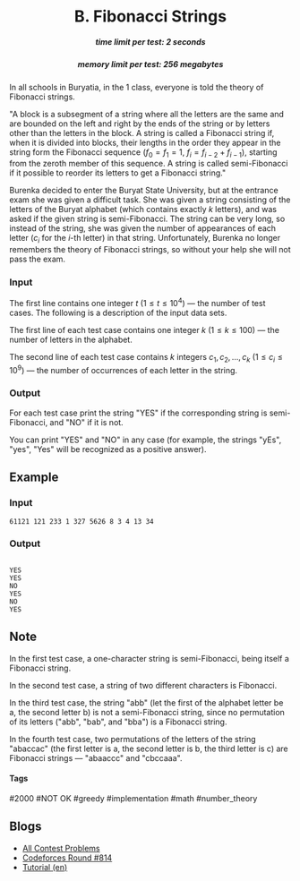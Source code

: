 <h1 style='text-align: center;'> B. Fibonacci Strings</h1>

<h5 style='text-align: center;'>time limit per test: 2 seconds</h5>
<h5 style='text-align: center;'>memory limit per test: 256 megabytes</h5>

In all schools in Buryatia, in the $1$ class, everyone is told the theory of Fibonacci strings.

"A block is a subsegment of a string where all the letters are the same and are bounded on the left and right by the ends of the string or by letters other than the letters in the block. A string is called a Fibonacci string if, when it is divided into blocks, their lengths in the order they appear in the string form the Fibonacci sequence ($f_0 = f_1 = 1$, $f_i = f_{i-2} + f_{i-1}$), starting from the zeroth member of this sequence. A string is called semi-Fibonacci if it possible to reorder its letters to get a Fibonacci string."

Burenka decided to enter the Buryat State University, but at the entrance exam she was given a difficult task. She was given a string consisting of the letters of the Buryat alphabet (which contains exactly $k$ letters), and was asked if the given string is semi-Fibonacci. The string can be very long, so instead of the string, she was given the number of appearances of each letter ($c_i$ for the $i$-th letter) in that string. Unfortunately, Burenka no longer remembers the theory of Fibonacci strings, so without your help she will not pass the exam.

### Input

The first line contains one integer $t$ ($1 \leq t \leq 10^4$) — the number of test cases. The following is a description of the input data sets.

The first line of each test case contains one integer $k$ ($1 \leq k \leq 100$) — the number of letters in the alphabet.

The second line of each test case contains $k$ integers $c_1, c_2, \ldots, c_k$ ($1 \leq c_i \leq 10^9$) — the number of occurrences of each letter in the string.

### Output

For each test case print the string "YES" if the corresponding string is semi-Fibonacci, and "NO" if it is not.

You can print "YES" and "NO" in any case (for example, the strings "yEs", "yes", "Yes" will be recognized as a positive answer).

## Example

### Input


```text
61121 121 233 1 327 5626 8 3 4 13 34
```
### Output

```text

YES
YES
NO
YES
NO
YES

```
## Note

In the first test case, a one-character string is semi-Fibonacci, being itself a Fibonacci string.

In the second test case, a string of two different characters is Fibonacci.

In the third test case, the string "abb" (let the first of the alphabet letter be a, the second letter b) is not a semi-Fibonacci string, since no permutation of its letters ("abb", "bab", and "bba") is a Fibonacci string.

In the fourth test case, two permutations of the letters of the string "abaccac" (the first letter is a, the second letter is b, the third letter is c) are Fibonacci strings — "abaaccc" and "cbccaaa".



#### Tags 

#2000 #NOT OK #greedy #implementation #math #number_theory 

## Blogs
- [All Contest Problems](../Codeforces_Round_814_(Div._1).md)
- [Codeforces Round #814](../blogs/Codeforces_Round_814.md)
- [Tutorial (en)](../blogs/Tutorial_(en).md)
